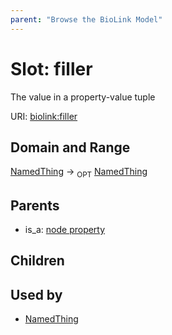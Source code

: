 ```yaml
---
parent: "Browse the BioLink Model"
---
```



# Slot: filler


The value in a property-value tuple

URI: [biolink:filler](https://w3id.org/biolink/vocab/filler)

## Domain and Range

[NamedThing](NamedThing.md) ->  <sub>OPT</sub> [NamedThing](NamedThing.md)

## Parents

 *  is_a: [node property](node_property.md)

## Children


## Used by

 * [NamedThing](NamedThing.md)
